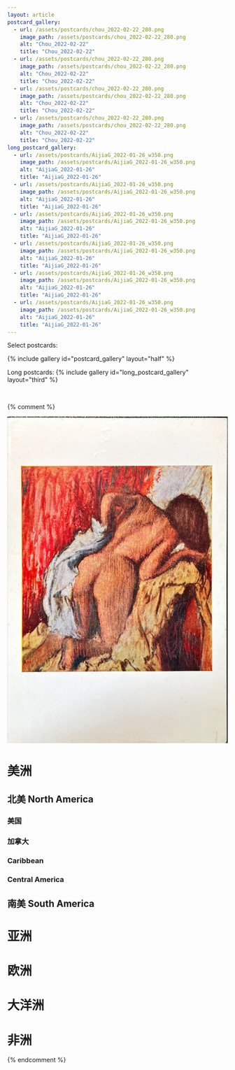 ```yaml
---
layout: article
postcard_gallery:
  - url: /assets/postcards/chou_2022-02-22_280.png
    image_path: /assets/postcards/chou_2022-02-22_280.png
    alt: "Chou_2022-02-22"
    title: "Chou_2022-02-22"
  - url: /assets/postcards/chou_2022-02-22_280.png
    image_path: /assets/postcards/chou_2022-02-22_280.png
    alt: "Chou_2022-02-22"
    title: "Chou_2022-02-22"
  - url: /assets/postcards/chou_2022-02-22_280.png
    image_path: /assets/postcards/chou_2022-02-22_280.png
    alt: "Chou_2022-02-22"
    title: "Chou_2022-02-22"
  - url: /assets/postcards/chou_2022-02-22_280.png
    image_path: /assets/postcards/chou_2022-02-22_280.png
    alt: "Chou_2022-02-22"
    title: "Chou_2022-02-22"
long_postcard_gallery:
  - url: /assets/postcards/AijiaG_2022-01-26_w350.png
    image_path: /assets/postcards/AijiaG_2022-01-26_w350.png
    alt: "AijiaG_2022-01-26"
    title: "AijiaG_2022-01-26"
  - url: /assets/postcards/AijiaG_2022-01-26_w350.png
    image_path: /assets/postcards/AijiaG_2022-01-26_w350.png
    alt: "AijiaG_2022-01-26"
    title: "AijiaG_2022-01-26"
  - url: /assets/postcards/AijiaG_2022-01-26_w350.png
    image_path: /assets/postcards/AijiaG_2022-01-26_w350.png
    alt: "AijiaG_2022-01-26"
    title: "AijiaG_2022-01-26"
  - url: /assets/postcards/AijiaG_2022-01-26_w350.png
    image_path: /assets/postcards/AijiaG_2022-01-26_w350.png
    alt: "AijiaG_2022-01-26"
    title: "AijiaG_2022-01-26"
  - url: /assets/postcards/AijiaG_2022-01-26_w350.png
    image_path: /assets/postcards/AijiaG_2022-01-26_w350.png
    alt: "AijiaG_2022-01-26"
    title: "AijiaG_2022-01-26"
  - url: /assets/postcards/AijiaG_2022-01-26_w350.png
    image_path: /assets/postcards/AijiaG_2022-01-26_w350.png
    alt: "AijiaG_2022-01-26"
    title: "AijiaG_2022-01-26"
---
```


Select postcards:

{% include gallery id="postcard_gallery" layout="half" %}

Long postcards:
{% include gallery id="long_postcard_gallery" layout="third" %}

<br/>









{% comment %}

<div class="card"> 
    <div class="card__image">
        <img class="image" src="https://raw.githubusercontent.com/samsmerrygoround/samsmerrygoround.github.io/main/assets/postcards/Boxue_2022-08-29.JPG" alt="singapore_boxue_2022-08-29" width="700"/> 
    </div>
</div>

# 美洲 
## 北美 North America
### 美国
### 加拿大
### Caribbean
### Central America

## 南美 South America

# 亚洲

# 欧洲
# 大洋洲
# 非洲

{% endcomment %}